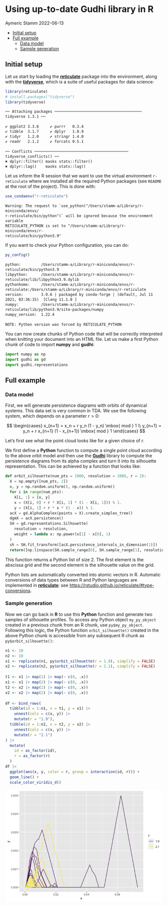 Using up-to-date Gudhi library in R
================
Aymeric Stamm
2022-06-13

-   <a href="#initial-setup" id="toc-initial-setup">Initial setup</a>
-   <a href="#full-example" id="toc-full-example">Full example</a>
    -   <a href="#data-model" id="toc-data-model">Data model</a>
    -   <a href="#sample-generation" id="toc-sample-generation">Sample
        generation</a>

## Initial setup

Let us start by loading the
[**reticulate**](https://rstudio.github.io/reticulate/) package into the
environment, along with the [**tidyverse**](https://www.tidyverse.org),
which is a suite of useful packages for data science:

``` r
library(reticulate)
# install.packages("tidyverse")
library(tidyverse)
```

    ── Attaching packages ─────────────────────────────────────── tidyverse 1.3.1 ──

    ✔ ggplot2 3.3.6     ✔ purrr   0.3.4
    ✔ tibble  3.1.7     ✔ dplyr   1.0.9
    ✔ tidyr   1.2.0     ✔ stringr 1.4.0
    ✔ readr   2.1.2     ✔ forcats 0.5.1

    ── Conflicts ────────────────────────────────────────── tidyverse_conflicts() ──
    ✖ dplyr::filter() masks stats::filter()
    ✖ dplyr::lag()    masks stats::lag()

Let us inform the R session that we want to use the virtual environment
`r-reticulate` where we installed all the required Python packages (see
`README` at the root of the project). This is done with:

``` r
use_condaenv("r-reticulate")
```

    Warning: The request to `use_python("/Users/stamm-a/Library/r-miniconda/envs/
    r-reticulate/bin/python")` will be ignored because the environment variable
    RETICULATE_PYTHON is set to "/Users/stamm-a/Library/r-miniconda/envs/r-
    reticulate/bin/python3.9"

If you want to check your Python configuration, you can do:

``` r
py_config()
```

    python:         /Users/stamm-a/Library/r-miniconda/envs/r-reticulate/bin/python3.9
    libpython:      /Users/stamm-a/Library/r-miniconda/envs/r-reticulate/lib/libpython3.9.dylib
    pythonhome:     /Users/stamm-a/Library/r-miniconda/envs/r-reticulate:/Users/stamm-a/Library/r-miniconda/envs/r-reticulate
    version:        3.9.6 | packaged by conda-forge | (default, Jul 11 2021, 03:36:15)  [Clang 11.1.0 ]
    numpy:          /Users/stamm-a/Library/r-miniconda/envs/r-reticulate/lib/python3.9/site-packages/numpy
    numpy_version:  1.22.4

    NOTE: Python version was forced by RETICULATE_PYTHON

You can now create chunks of Python code that will be correctly
interpreted when knitting your document into an HTML file. Let us make a
first Python chunk of code to import **numpy** and **gudhi**:

``` python
import numpy as np
import gudhi as gd
import gudhi.representations
```

## Full example

### Data model

First, we will generate persistence diagrams with orbits of dynamical
systems. This data set is very common in TDA. We use the following
system, which depends on a parameter $r > 0$:

$$
\begin{cases}
x_{n+1} = x_n + r y_n (1 - y_n) \mbox{ mod } 1 \\
y_{n+1} = y_n + r x_{n+1} (1 - x_{n+1}) \mbox{ mod } 1
\end{cases}
$$

Let’s first see what the point cloud looks like for a given choice of
$r$.

We first define a **Python** function to compute a single point cloud
according to the above orbit model and then use the
[**Gudhi**](https://gudhi.inria.fr) library to compute the persistence
diagrams from its alpha complex and turn it into its silhouette
representation. This can be achieved by a function that looks like:

``` python
def orbit_silhouette(num_pts = 1000, resolution = 1000, r = 2):
  X = np.empty([num_pts, 2])
  x, y = np.random.uniform(), np.random.uniform()
  for i in range(num_pts):
    X[i, :] = [x, y]
    x = (X[i, 0] + r * X[i, 1] * (1 - X[i, 1])) % 1.
    y = (X[i, 1] + r * x * (1 - x)) % 1.
  acX = gd.AlphaComplex(points = X).create_simplex_tree()
  dgmX = acX.persistence()
  SH = gd.representations.Silhouette(
    resolution = resolution, 
    weight = lambda x: np.power(x[1] - x[0], 1)
  )
  sh = SH.fit_transform([acX.persistence_intervals_in_dimension(1)])
  return([np.linspace(SH.sample_range[0], SH.sample_range[1], resolution), sh[0]])
```

This function returns a Python list of size 2. The first element is the
abscissa grid and the second element is the silhouette value on the
grid.

Python lists are automatically converted into atomic vectors in R.
Automatic conversions of data types between R and Python languages are
implemented in [**reticulate**](https://rstudio.github.io/reticulate/):
see <https://rstudio.github.io/reticulate/#type-conversions>.

### Sample generation

Now we can go back in **R** to use this **Python** function and generate
two samples of silhouette profiles. To access any Python object
`my_py_object` created in a previous chunk from an R chunk, use
`py$my_py_object`. Following this logic, the Python function
`orbit_silhouette()` created in the above Python chunk is accessible
from any subsequent R chunk as `py$orbit_silhouette()`:

``` r
n1 <- 10
n2 <- 10
x1 <- replicate(n1, py$orbit_silhouette(r = 1.9), simplify = FALSE)
x2 <- replicate(n2, py$orbit_silhouette(r = 2.1), simplify = FALSE)

t1 <- x1 |> map(1) |> map(~ c(0, .x))
x1 <- x1 |> map(2) |> map(~ c(0, .x))
t2 <- x2 |> map(1) |> map(~ c(0, .x))
x2 <- x2 |> map(2) |> map(~ c(0, .x))

df <- bind_rows(
  tibble(id = 1:n1, x = t1, y = x1) |> 
    unnest(cols = c(x, y)) |> 
    mutate(r = "1.9"), 
  tibble(id = 1:n2, x = t2, y = x2) |> 
    unnest(cols = c(x, y)) |> 
    mutate(r = "2.1")
) |> 
  mutate(
    id = as_factor(id), 
    r = as_factor(r)
  )
df |> 
  ggplot(aes(x, y, color = r, group = interaction(id, r))) +
  geom_line() + 
  scale_color_viridis_d()
```

![](reticulate_files/figure-gfm/unnamed-chunk-7-1.png)
